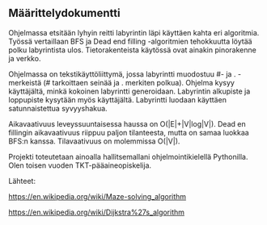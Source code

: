 ## Määrittelydokumentti


Ohjelmassa etsitään lyhyin reitti labyrintin läpi käyttäen kahta eri algoritmia.
Työssä vertaillaan BFS ja Dead end filling -algoritmien tehokkuutta löytää polku labyrintista ulos. Tietorakenteista käytössä ovat ainakin pinorakenne ja verkko.

Ohjelmassa on tekstikäyttöliittymä, jossa labyrintti muodostuu #- ja . -merkeistä (# tarkoittaen seinää ja . merkiten polkua). 
Ohjelma kysyy käyttäjältä, minkä kokoinen labyrintti generoidaan. Labyrintin alkupiste ja loppupiste kysytään myös käyttäjältä.
Labyrintti luodaan käyttäen satunnaistettua syvyyshakua.

Aikavaativuus leveyssuuntaisessa haussa on O(|E|+|V|log|V|). Dead en fillingin aikavaativuus riippuu paljon tilanteesta, mutta on samaa luokkaa BFS:n kanssa. 
Tilavaativuus on molemmissa O(|V|).

Projekti toteutetaan ainoalla hallitsemallani ohjelmointikielellä Pythonilla. Olen toisen vuoden TKT-pääaineopiskelija.

Lähteet:

https://en.wikipedia.org/wiki/Maze-solving_algorithm

https://en.wikipedia.org/wiki/Dijkstra%27s_algorithm
